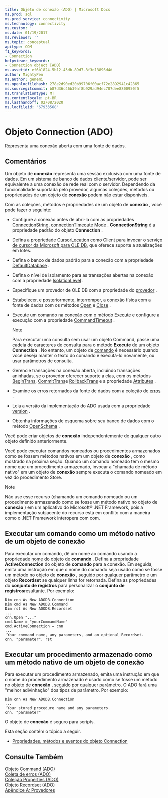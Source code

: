 ```yaml
---
title: Objeto de conexão (ADO) | Microsoft Docs
ms.prod: sql
ms.prod_service: connectivity
ms.technology: connectivity
ms.custom: ''
ms.date: 01/19/2017
ms.reviewer: ''
ms.topic: conceptual
apitype: COM
f1_keywords:
- Connection
helpviewer_keywords:
- Connection object [ADO]
ms.assetid: ef6b1824-5b12-43db-89d7-8f3d13896d4d
author: MightyPen
ms.author: genemi
ms.openlocfilehash: 278e2d90ed20b99706f00acf72e2892941c42865
ms.sourcegitcommit: b87d36c46b39af8b929ad94ec707dee8800950f5
ms.translationtype: MT
ms.contentlocale: pt-BR
ms.lasthandoff: 02/08/2020
ms.locfileid: "67933568"
---
```

# <a name="connection-object-ado"></a>Objeto Connection (ADO)
Representa uma conexão aberta com uma fonte de dados.  
  
## <a name="remarks"></a>Comentários  
 Um objeto de **conexão** representa uma sessão exclusiva com uma fonte de dados. Em um sistema de banco de dados cliente/servidor, pode ser equivalente a uma conexão de rede real com o servidor. Dependendo da funcionalidade suportada pelo provedor, algumas coleções, métodos ou propriedades de um objeto de **conexão** podem não estar disponíveis.  
  
 Com as coleções, métodos e propriedades de um objeto de **conexão** , você pode fazer o seguinte:  
  
-   Configure a conexão antes de abri-la com as propriedades [ConnectionString](../../../ado/reference/ado-api/connectionstring-property-ado.md), [connectionTimeout](../../../ado/reference/ado-api/connectiontimeout-property-ado.md)e [Mode](../../../ado/reference/ado-api/mode-property-ado.md) . **ConnectionString** é a propriedade padrão do objeto **Connection** .  
  
-   Defina a propriedade [CursorLocation](../../../ado/reference/ado-api/cursorlocation-property-ado.md) como Client para invocar o [serviço de cursor da Microsoft para OLE DB](../../../ado/guide/appendixes/microsoft-cursor-service-for-ole-db-ado-service-component.md), que oferece suporte a atualizações em lotes.  
  
-   Defina o banco de dados padrão para a conexão com a propriedade [DefaultDatabase](../../../ado/reference/ado-api/defaultdatabase-property.md) .  
  
-   Defina o nível de isolamento para as transações abertas na conexão com a propriedade [IsolationLevel](../../../ado/reference/ado-api/isolationlevel-property.md) .  
  
-   Especifique um provedor de OLE DB com a propriedade do [provedor](../../../ado/reference/ado-api/provider-property-ado.md) .  
  
-   Estabelecer, e posteriormente, interromper, a conexão física com a fonte de dados com os métodos [Open](../../../ado/reference/ado-api/open-method-ado-connection.md) e [Close](../../../ado/reference/ado-api/close-method-ado.md) .  
  
-   Execute um comando na conexão com o método [Execute](../../../ado/reference/ado-api/execute-method-ado-connection.md) e configure a execução com a propriedade [CommandTimeout](../../../ado/reference/ado-api/commandtimeout-property-ado.md) .  
  
    > [!NOTE]
    >  Para executar uma consulta sem usar um objeto Command, passe uma cadeia de caracteres de consulta para o método **Execute** de um objeto **Connection** . No entanto, um objeto de [comando](../../../ado/reference/ado-api/command-object-ado.md) é necessário quando você deseja manter o texto do comando e executá-lo novamente, ou usar parâmetros de consulta.  
  
-   Gerencie transações na conexão aberta, incluindo transações aninhadas, se o provedor oferecer suporte a elas, com os métodos [BeginTrans](../../../ado/reference/ado-api/begintrans-committrans-and-rollbacktrans-methods-ado.md), [CommitTrans](../../../ado/reference/ado-api/begintrans-committrans-and-rollbacktrans-methods-ado.md)e [RollbackTrans](../../../ado/reference/ado-api/begintrans-committrans-and-rollbacktrans-methods-ado.md) e a propriedade [Attributes](../../../ado/reference/ado-api/attributes-property-ado.md) .  
  
-   Examine os erros retornados da fonte de dados com a coleção de [erros](../../../ado/reference/ado-api/errors-collection-ado.md) .  
  
-   Leia a versão da implementação do ADO usada com a propriedade [version](../../../ado/reference/ado-api/version-property-ado.md) .  
  
-   Obtenha informações de esquema sobre seu banco de dados com o método [OpenSchema](../../../ado/reference/ado-api/openschema-method.md) .  
  
 Você pode criar objetos de **conexão** independentemente de qualquer outro objeto definido anteriormente.  
  
 Você pode executar comandos nomeados ou procedimentos armazenados como se fossem métodos nativos em um objeto de **conexão** , como mostrado na próxima seção. Quando um comando nomeado tem o mesmo nome que um procedimento armazenado, invocar a "chamada de método nativo" em um objeto de **conexão** sempre executa o comando nomeado em vez do procedimento Store.  
  
> [!NOTE]
>  Não use esse recurso (chamando um comando nomeado ou um procedimento armazenado como se fosse um método nativo no objeto de **conexão** ) em um aplicativo do Microsoft® .NET Framework, pois a implementação subjacente do recurso está em conflito com a maneira como o .NET Framework interopera com com.  
  
## <a name="execute-a-command-as-a-native-method-of-a-connection-object"></a>Executar um comando como um método nativo de um objeto de conexão  
 Para executar um comando, dê um nome ao comando usando a propriedade [nome](../../../ado/reference/ado-api/name-property-ado.md) do objeto de **comando** . Defina a propriedade **ActiveConnection** do objeto de **comando** para a conexão. Em seguida, emita uma instrução em que o nome do comando seja usado como se fosse um método no objeto de **conexão** , seguido por qualquer parâmetro e um objeto **Recordset** se qualquer linha for retornada. Defina as propriedades do **conjunto de registros** para personalizar o **conjunto de registros**resultante. Por exemplo:  
  
```  
Dim cnn As New ADODB.Connection  
Dim cmd As New ADODB.Command  
Dim rst As New ADODB.Recordset  
...  
cnn.Open "..."  
cmd.Name = "yourCommandName"  
cmd.ActiveConnection = cnn  
...  
'Your command name, any parameters, and an optional Recordset.  
cnn. "parameter", rst  
```  
  
## <a name="execute-a-stored-procedure-as-a-native-method-of-a-connection-object"></a>Executar um procedimento armazenado como um método nativo de um objeto de conexão  
 Para executar um procedimento armazenado, emita uma instrução em que o nome do procedimento armazenado é usado como se fosse um método no objeto de **conexão** , seguido por qualquer parâmetro. O ADO fará uma "melhor adivinhação" dos tipos de parâmetro. Por exemplo:  
  
```  
Dim cnn As New ADODB.Connection  
...  
'Your stored procedure name and any parameters.  
cnn. "parameter"  
```  
  
 O objeto de **conexão** é seguro para scripts.  
  
 Esta seção contém o tópico a seguir.  
  
-   [Propriedades, métodos e eventos do objeto Connection](../../../ado/reference/ado-api/connection-object-properties-methods-and-events.md)  
  
## <a name="see-also"></a>Consulte Também  
 [Objeto Command (ADO)](../../../ado/reference/ado-api/command-object-ado.md)   
 [Coleta de erros (ADO)](../../../ado/reference/ado-api/errors-collection-ado.md)   
 [Coleção Properties (ADO)](../../../ado/reference/ado-api/properties-collection-ado.md)   
 [Objeto Recordset (ADO)](../../../ado/reference/ado-api/recordset-object-ado.md)   
 [Apêndice A: Provedores](../../../ado/guide/appendixes/appendix-a-providers.md)

